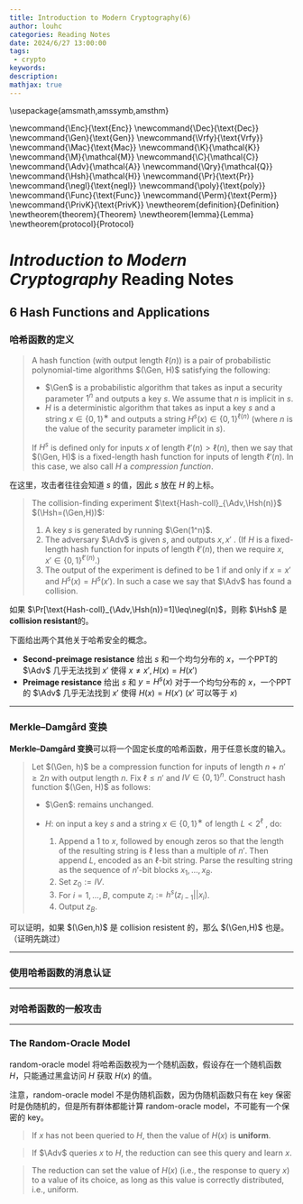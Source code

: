 ```yaml
---
title: Introduction to Modern Cryptography(6)
author: louhc
categories: Reading Notes
date: 2024/6/27 13:00:00
tags:
 - crypto
keywords: 
description:
mathjax: true
---
```


\usepackage{amsmath,amssymb,amsthm}

\newcommand{\Enc}{\text{Enc}}
\newcommand{\Dec}{\text{Dec}}
\newcommand{\Gen}{\text{Gen}}
\newcommand{\Vrfy}{\text{Vrfy}}
\newcommand{\Mac}{\text{Mac}}
\newcommand{\K}{\mathcal{K}}
\newcommand{\M}{\mathcal{M}}
\newcommand{\C}{\mathcal{C}}
\newcommand{\Adv}{\mathcal{A}}
\newcommand{\Qry}{\mathcal{Q}}
\newcommand{\Hsh}{\mathcal{H}}
\newcommand{\Pr}{\text{Pr}}
\newcommand{\negl}{\text{negl}}
\newcommand{\poly}{\text{poly}}
\newcommand{\Func}{\text{Func}}
\newcommand{\Perm}{\text{Perm}}
\newcommand{\PrivK}{\text{PrivK}}
\newtheorem{definition}{Definition}
\newtheorem{theorem}{Theorem}
\newtheorem{lemma}{Lemma}
\newtheorem{protocol}{Protocol}

# *Introduction to Modern Cryptography* Reading Notes

## 6 Hash Functions and Applications

### 哈希函数的定义

> A hash function (with output length $\ell(n)$) is a pair of probabilistic polynomial-time algorithms $(\Gen, H)$ satisfying the following:
> 
> - $\Gen$ is a probabilistic algorithm that takes as input a security parameter $1^n$ and outputs a key $s$. We assume that $n$ is implicit in $s$.
> - $H$ is a deterministic algorithm that takes as input a key $s$ and a string $x \in \{0, 1\}^∗$ and outputs a string $H^s(x) \in \{0, 1\}^{\ell(n)}$ (where $n$ is the value of the security parameter implicit in $s$).
>
> If $H^s$ is defined only for inputs $x$ of length $\ell'(n) > \ell(n)$, then we say that $(\Gen, H)$ is a fixed-length hash function for inputs of length $\ell'(n)$. In this case, we also call $H$ a *compression function*.

在这里，攻击者往往会知道 $s$ 的值，因此 $s$ 放在 $H$ 的上标。

> The collision-finding experiment $\text{Hash-coll}_{\Adv,\Hsh(n)}$ $(\Hsh=(\Gen,H))$:
> 
> 1. A key $s$ is generated by running $\Gen(1^n)$.
> 2. The adversary $\Adv$ is given $s$, and outputs $x, x'$ . (If $H$ is a fixed-length hash function for inputs of length $\ell'(n)$, then we require $x, x' \in \{0, 1\}^{\ell'(n)}$.)
> 3. The output of the experiment is defined to be $1$ if and only if $x = x'$ and $H^s(x) = H^s(x')$. In such a case we say that $\Adv$ has found a collision.

如果 $\Pr[\text{Hash-coll}_{\Adv,\Hsh(n)}=1]\leq\negl(n)$，则称 $\Hsh$ 是**collision resistant**的。

下面给出两个其他关于哈希安全的概念。

- **Second-preimage resistance** 给出 $s$ 和一个均匀分布的 $x$，一个PPT的 $\Adv$ 几乎无法找到 $x'$ 使得 $x\neq x',H(x)=H(x')$
- **Preimage resistance**  给出 $s$ 和 $y=H^s(x)$ 对于一个均匀分布的 $x$，一个PPT的 $\Adv$ 几乎无法找到 $x'$ 使得 $H(x)=H(x')$ ($x'$ 可以等于 $x$)

---

### Merkle–Damgård 变换

**Merkle–Damgård 变换**可以将一个固定长度的哈希函数，用于任意长度的输入。

> Let $(\Gen, h)$ be a compression function for inputs of length $n + n' \geq 2n$ with output length $n$. Fix $\ell \leq n'$ and $IV \in \{0, 1\}^n$. Construct hash function $(\Gen, H)$ as follows:
> 
> - $\Gen$: remains unchanged.
> - $H$: on input a key $s$ and a string $x \in \{0, 1\}^∗$ of length $L < 2^{\ell}$ , do:
> 
>    1. Append a $1$ to $x$, followed by enough zeros so that the length of the resulting string is $\ell$ less than a multiple of $n'$. Then append $L$, encoded as an $\ell$-bit string. Parse the resulting string as the sequence of $n'$-bit blocks $x_1,...,x_B$.
>    2. Set $z_0 := IV$.
>    3. For $i=1,...,B$, compute $z_i := h^s(z_{i−1}|| x_i)$.
>    4. Output $z_B$.

可以证明，如果 $(\Gen,h)$ 是 collision resistent 的，那么 $(\Gen,H)$ 也是。（证明先跳过）

---

### 使用哈希函数的消息认证

---

### 对哈希函数的一般攻击

---

### The Random-Oracle Model

random-oracle model 将哈希函数视为一个随机函数，假设存在一个随机函数 $H$，只能通过黑盒访问 $H$ 获取 $H(x)$ 的值。

注意，random-oracle model 不是伪随机函数，因为伪随机函数只有在 key 保密时是伪随机的，但是所有群体都能计算 random-oracle model，不可能有一个保密的 key。

> If $x$ has not been queried to $H$, then the value of $H(x)$ is **uniform**.

> If $\Adv$ queries $x$ to $H$, the reduction can see this query and learn $x$.

> The reduction can set the value of $H(x)$ (i.e., the response to query $x$) to a value of its choice, as long as this value is correctly distributed, i.e., uniform.